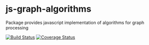 # js-graph-algorithms
Package provides javascript implementation of algorithms for graph processing

[![Build Status](https://travis-ci.org/chen0040/js-graph-algorithms.svg?branch=master)](https://travis-ci.org/chen0040/js-graph-algorithms) [![Coverage Status](https://coveralls.io/repos/github/chen0040/js-graph-algorithms/badge.svg?branch=master)](https://coveralls.io/github/chen0040/js-graph-algorithms?branch=master) 